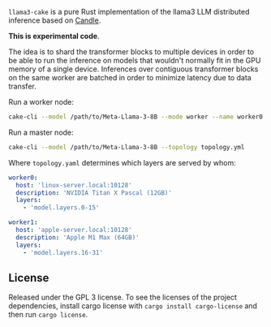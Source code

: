 `llama3-cake` is a pure Rust implementation of the llama3 LLM distributed inference based on [Candle](https://github.com/huggingface/candle).

**This is experimental code**.

The idea is to shard the transformer blocks to multiple devices in order to be able to run the inference on models that wouldn't normally fit in the GPU memory of a single device. Inferences over contiguous transformer blocks on the same worker are batched in order to minimize latency due to data transfer.

Run a worker node:

```bash
cake-cli --model /path/to/Meta-Llama-3-8B --mode worker --name worker0 --topology topology.yml --address 0.0.0.0:10128
```

Run a master node:

```bash
cake-cli --model /path/to/Meta-Llama-3-8B --topology topology.yml
```

Where `topology.yaml` determines which layers are served by whom:

```yaml
worker0:
  host: 'linux-server.local:10128'
  description: 'NVIDIA Titan X Pascal (12GB)'
  layers:
    - 'model.layers.0-15'

worker1:
  host: 'apple-server.local:10128'
  description: 'Apple M1 Max (64GB)'
  layers:
    - 'model.layers.16-31'
```

## License

Released under the GPL 3 license. To see the licenses of the project dependencies, install cargo license with `cargo install cargo-license` and then run `cargo license`.